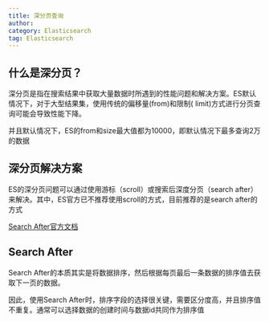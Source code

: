```yaml
---
title: 深分页查询
author:
category: Elasticsearch
tag: Elasticsearch
---
```


## 什么是深分页？

深分页是指在搜索结果中获取大量数据时所遇到的性能问题和解决方案。ES默认情况下，对于大型结果集，使用传统的偏移量(from)和限制(
limit)方式进行分页查询可能会导致性能下降。

并且默认情况下，ES的from和size最大值都为10000，即默认情况下最多查询2万的数据

## 深分页解决方案

ES的深分页问题可以通过使用游标（scroll）或搜索后深度分页（search after）来解决。其中，ES官方已不推荐使用scroll的方式，目前推荐的是search
after的方式

[Search After官方文档](https://www.elastic.co/guide/en/elasticsearch/reference/current/paginate-search-results.html#search-afterhttps://www.elastic.co/guide/en/elasticsearch/reference/current/paginate-search-results.html#search-after)

## Search After

Search After的本质其实是将数据排序，然后根据每页最后一条数据的排序值去获取下一页的数据。

因此，使用Search After时，排序字段的选择很关键，需要区分度高，并且排序值不重复。通常可以选择数据的创建时间与数据id共同作为排序值

